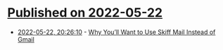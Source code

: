 # [Published on 2022-05-22](index.md)

* [2022-05-22, 20:26:10](https://news.ycombinator.com/item?id=31472378) - [Why You’ll Want to Use Skiff Mail Instead of Gmail](https://www.lifewire.com/why-youll-want-to-use-skiff-mail-instead-of-gmail-5322703)
